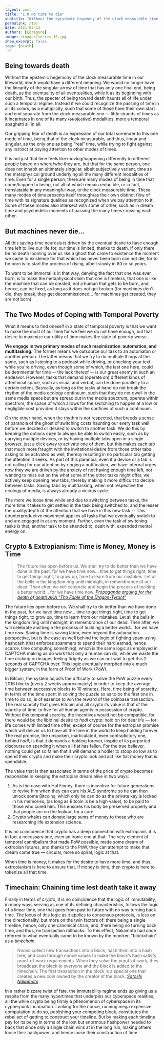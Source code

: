 ```yaml
---
layout: post
title: "1.0 No time to die"
subtitle: "Without the epistemic hegemony of the clock measurable time in our lifeworld, death would have a different meaning"
permalink: /10/
date: 2021-02-11
authors: [Egregore]
image: /images/series-10.jpg
show_excerpt: false
tags: [death]
---
```



## Being towards death
Without the epistemic hegemony of the clock measurable time in our lifeworld, death would have a different meaning. We would no longer have the linearity of the singular arrow of time that has only one final end, being death, as the eventuality of all eventualities, while it as its beginning with our birth. Thus, the specter of being toward death haunts all of life under such a temporal regime. Instead if we could recognize the passing of time in all its colors, as a multiplicity, such that some of those have their own start and end separate from the clock measurable one — little strands of times as it incarnates in one of its many ~~(subjective)~~ modalities, more a  temporal spaghetti all in all.

Our gripping fear of death is an expression of our total surrender to this one mode of time, being that of the clock measurable, and thus, linear and singular, as the only one as being “real” time, while trying to fight against any instinct at paying attention to other modes of times. 

It is not just that time feels like moving/happening differently to different people based on where/who they are, but that for the same person, one does not inhabit an ultimately singular, albeit subjectively variant, time as the metaphysical ground underlying all the many different modalities of time. Even for a single person, there are many modes of being in time that come/happen to being, not all of which remain reducible, or in fact, translatable in any meaningful way, to the clock measurable time. These many modes of time presents itself through/as their own distinct flow of time with its signature qualities as recognized when we pay attention to it. Some of these modes also intersect with some of other, such as in dream time and psychedelic moments of passing the many times crossing each other.

## But machines never die…
All this saving-time neurosis is driven by the eventual desire to have enough time left to live our life for, our time is limited, thanks to death. If only there be no death looming over us like a ghost that came to existence the moment we came to existence for that which has never been born can not die, for to be born is to start the process of dying, albeit slowly in 80 or so years. 

To want to be immortal is in that way, denying the fact that one was ever born, is to make the metaphysical claim that one is timeless, that one is like the machine that can be created, not a human that gets to be born, and hence, can be fixed, as long as it does not get broken (for machines don't die, they break, they get decommissioned... for machines get created, they are not born).


## The Two Modes of Coping with Temporal Poverty
What it means to find oneself in a state of temporal poverty is that we want to make the most of our time for we feel we do not have enough, but that desire to maximize our utility of time makes the state of poverty worse. 

**We engage in two primary modes of such maximization: automation, and multitasking.** The former means we outsource our task to an automaton or another person. The latter means that we try to do multiple things at the same, such as listening to a podcast while driving, or checking your text while you're driving, even though some of which, the last one here, could be detrimental for time -- the lack thereof -- is our great enemy in such an endeavor. However, tasks that  demand (operate on) different kinds of attentional space, such as visual and verbal, can be done parallelly to a certain extent. Basically, as long as the tasks at hand do not break the rhythm of the media ecology continuum, such that they do not dwell in the same media space but are spread out in the media spectrum, operate within spectrum, the space of which allows for the switching to happen at a low or negligible cost provided it stays within the confines of such a continuum.

On the other hand, when the rhythm is not respected, that breeds a sense of paranoia of the ghost of switching costs haunting our every task well before we decided or desired to switch to another task. We do this by keeping the options open to always be able to switch easily, such as by carrying multiple devices, or by having multiple tabs open in a single browser, just a click away to activate one of them, but this makes each tab that much more fraught with the invitational desire from those other tabs asking to be activated as well, thereby resulting in no particular tab getting the attention it seeks. As part of this paranoia, even if a device or a tab is not calling for our attention by ringing a notification, we have internal urges now they we are driven by the anxiety of not having enough time left, not wanting to miss out on the what some of the other tasks might offer, we actively keep opening new tabs, thereby making it more difficult to decide between tasks. Saving tabs by multitasking, when not respective the ecology of media, is always already a vicious cycle.

The more we loose time while and due to switching between tasks, the more time it takes to get settled in the task being switched to, and the lesser the quality/depth of the attention that we have in this new task -- This counterproductive movement applies all tasks that we eventually switch to and are engaged in at any moment. Further, even the task of switching tasks is that, another task to be attended to, dealt with, expended mental energy on.

## Crypto & Extropianism: Time is Money, Money is Time
> The future lies open before us. We shall try to do better than we have done in the past, for we have time now... time to get things right, time to get things right, to grow up, time to learn from our mistakes. Let all the bells in the kingdom ring until midnight, in remembrance of our dead. Then after, we will celebrate and begin the process of building a better world... for we have time now.
> <cite><a href="https://youtu.be/cZYNADOHhVY?t=714">Propaganda arguing for the death of death AKA “The Fable of the Dragon-Tyrant”</a></cite>

The future lies open before us. We shall try to do better than we have done in the past, for we have time now... time to get things right, time to get things right, to grow up, time to learn from our mistakes. Let all the bells in the kingdom ring until midnight, in remembrance of our dead. Then after, we will celebrate and begin the process of building a better world... for we have time now.
Saving time is saving labor, even beyond the automation perspective, but is the case as well behind the logic of fighting spam using hashcash (that enforces spammers to spend their hard earned, hence scarce, time computing something), which is the same logic as employed in CAPTCHA making us do work that only a human can do, while we waste the time clicking on images feeling fidgety as we can not wait to get this 2 seconds of CAPTCHA over. This logic eventually morphed into a much bigger system, in the form of Proof of Work (PoW).

In Bitcoin, the system adjusts the difficulty to solve the PoW puzzle every 2016 blocks (every 2 weeks approximately) in order to keep the average time between successive blocks to 10 minutes. Here, time being of scarcity, in terms of the time spent in solving the puzzle so as to be the first one in time to do so, is of essence to win the reward of the coinbase transaction. The real scarcity that gives Bitcoin and all crypto its value is that of the scarcity of time-to-live for all human agents in possession of crypto. Without this temporal scarcity, the incentives would not be compatible, for there would be the libidinal desire to *hodl* crypto: hold on for dear life — for life comes with limited time offer, except of course for the extropian promise which will deliver us to have all the time in the world to keep holding forever. The real promise, the unspoken, inarticulated, even contradictory one, behind *hodl*, is that it demands a holding forever, inspite of its purported discourse on spending it when all fiat has fallen. For the true believer, nothing could get so fallen that it will demand a hodler to stoop so low as to spend their crypto and make their crypto look and act like fiat money that is spendable. 

The value that is then associated in terms of the price of crypto becomes responsible in keeping the extropian dream alive in two ways:

1. As is the case with Hal Finney, there is incentive for future generations to revive him when they can cure his ALS syndrome so he can then unlock some Bitcoins, which only he can do as the private key is locked in his memories, (as long as Bitcoin is be a high value), to be paid to those who cured him. This ensures his body be preserved properly and that people are on the lookout for a cure.
2. Crypto whales can donate large sums of money to those who are researching life extension science.

It is no coincidence that crypto has a deep connection with extropians, it is in fact a necessary one, even an ironic one at that: The very element of temporal cannibalism that made PoW possible, made some dream of extropian futures, and thanks to the PoW, they can attempt to make that dream come true — circular, more so spiral, logic at that.

When time is money, it makes for the desire to have more time, and thus, extropianism is here to ensure that. If money is time, then crypto is here to tokenize all that time.


## Timechain: Chaining time lest death take it away
Finally in terms of *crypto*, it is no coincidence that the logic of immutability, in many ways serving as one of its defining characteristics, follows the logic of a linear time, one that goes from past to future with no way turning back time. The locus of this logic as it applies to consensus protocols, is less on the directionality, but more on the twin factors of: there being a single timeline, hence, only one canonical chain; and, there being no turning back time, and thus, no transaction rollbacks. To this effect, Nakamoto had once referred to what eventually came to be known by the moniker, "blockchain" as a *timechain*.


> Nodes collect new transactions into a block, hash them into a hash tree, and scan through nonce values to make the block’s hash satisfy proof-of-work requirements. When they solve the proof-of-work, they broadcast the block to everyone and the block is added to the timechain. The first transaction in the block is a special one that creates a new coin owned by the creator of the block.
> <cite><a href="https://github.com/bitcoinsSG/timechain/blob/d4c7befc45bef0ad737b78afa0ccbb43e3410a38/all-of-satoshis-data/code/bitcoin-nov08-tgz/main.h#L722">Satoshi Nakamoto</a></cite>

In a rather bizzare twist of fate, the immutability regime ends up giving us a respite from the many hypertimes that underpins our cyberspace realities, all the while crypto being firmly a phenomenon of cyberspace in its cypherpunk incarnation.  Looking for the nonce, running mega expensive computation to do so, publishing your competing block, constitutes the rebel act of getting to construct your timeline.  But by making each timeline pay for its being in terms of the lost but enormous hashpower needed to back that since only a single chain wins at in the long run, making others loose their hashpower, and hence loose their construction of time.